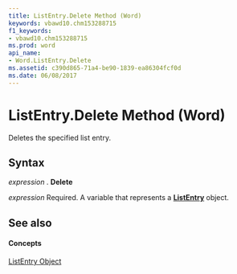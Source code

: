 ```yaml
---
title: ListEntry.Delete Method (Word)
keywords: vbawd10.chm153288715
f1_keywords:
- vbawd10.chm153288715
ms.prod: word
api_name:
- Word.ListEntry.Delete
ms.assetid: c390d865-71a4-be90-1839-ea86304fcf0d
ms.date: 06/08/2017
---
```



# ListEntry.Delete Method (Word)

Deletes the specified list entry.


## Syntax

 _expression_ . **Delete**

 _expression_ Required. A variable that represents a **[ListEntry](Word.ListEntry.md)** object.


## See also


#### Concepts


[ListEntry Object](Word.ListEntry.md)

